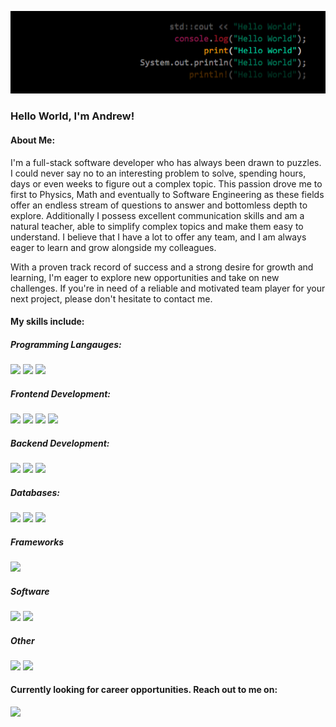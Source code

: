 ![](my-github-banner.PNG)

### Hello World, I'm Andrew!

#### About Me:
I'm a full-stack software developer who has always been drawn to puzzles. I could never say no to an interesting problem to solve, spending hours, days or even weeks to figure out a complex topic. This passion drove me to first to Physics, Math and eventually to Software Engineering as these fields offer an endless stream of questions to answer and bottomless depth to explore. Additionally I possess excellent communication skills and am a natural teacher, able to simplify complex topics and make them easy to understand. I believe that I have a lot to offer any team, and I am always eager to learn and grow alongside my colleagues.

With a proven track record of success and a strong desire for growth and learning, I'm eager to explore new opportunities and take on new challenges. If you're in need of a reliable and motivated team player for your next project, please don't hesitate to contact me.

#### My skills include:
##### Programming Langauges:

[<img src="https://img.shields.io/badge/Python-3776AB?style=for-the-badge&logo=python&logoColor=white"/>]()
[<img src="https://img.shields.io/badge/C++-00599C?style=for-the-badge&logo=cplusplus&logoColor=white"/>]()
[<img src="https://img.shields.io/badge/JavaScript-F7DF1E?style=for-the-badge&logo=javascript&logoColor=black"/>]()

##### Frontend Development:

[<img src="https://img.shields.io/badge/HTML-E34F26?style=for-the-badge&logo=html5&logoColor=white"/>]()
[<img src="https://img.shields.io/badge/CSS-1572B6?style=for-the-badge&logo=css3&logoColor=white"/>]()
[<img src="https://img.shields.io/badge/Bootstrap-7952B3?style=for-the-badge&logo=bootstrap&logoColor=white"/>]()
[<img src="https://img.shields.io/badge/React-61DAFB?style=for-the-badge&logo=react&logoColor=black"/>]()

##### Backend Development:

[<img src="https://img.shields.io/badge/Node.js-339933?style=for-the-badge&logo=nodedotjs&logoColor=white"/>]()
[<img src="https://img.shields.io/badge/Express-000000?style=for-the-badge&logo=express&logoColor=white"/>]()
[<img src="https://img.shields.io/badge/GraphQL-E10098?style=for-the-badge&logo=graphql&logoColor=black"/>]()

##### Databases:

[<img src="https://img.shields.io/badge/MongoDB-47A248?style=for-the-badge&logo=mongodb&logoColor=white"/>]()
[<img src="https://img.shields.io/badge/PostgreSQL-4169E1?style=for-the-badge&logo=postgresql&logoColor=white"/>]()
[<img src="https://img.shields.io/badge/sqlite-%2307405e.svg?style=for-the-badge&logo=sqlite&logoColor=white"/>]()

##### Frameworks

[<img src="https://img.shields.io/badge/Flask-000000?style=for-the-badge&logo=flask&logoColor=white"/>]()

##### Software

[<img src="https://img.shields.io/badge/Visual%20Studio%20Code-0078d7.svg?style=for-the-badge&logo=visual-studio-code&logoColor=white"/>]()
[<img src="https://img.shields.io/badge/Postman-FF6C37?style=for-the-badge&logo=postman&logoColor=white"/>]()

##### Other

[<img src="https://img.shields.io/badge/git-%23F05033.svg?style=for-the-badge&logo=git&logoColor=white"/>]()
[<img src="https://img.shields.io/badge/github-%23121011.svg?style=for-the-badge&logo=github&logoColor=white"/>]()

<!--
#### Repositories Pinned:
- <a href="https://github.com/Hmlynch/Online-Store-Ecommerce-Case-Study">Case Study: Online Store Data</a>
- <a href="https://github.com/Hmlynch/Python-Practice">Python Practice: API Calling, Numpy, Pandas</a>
- <a href="https://github.com/Hmlynch/Code-Wars-Problems">CodeWars: Python Practice Problems</a>
- <a href="https://github.com/Hmlynch/Flask_Capstone_Project">Capstone Project: Flask Movie Search Application</a>
- <a href="https://github.com/Hmlynch/Excel-Fundamentals">Excel Fundamentals</a>
- <a href="https://github.com/Hmlynch/Tableau-Fundamentals">Tableau Fundamentals</a>
-->

#### Currently looking for career opportunities. Reach out to me on:
[<a href="https://www.linkedin.com/in/andrii-grytsenko/"><img src="https://img.shields.io/badge/LinkedIn-blue?style=for-the-badge&logo=LinkedIn&logoColor=white"/></a>]()
